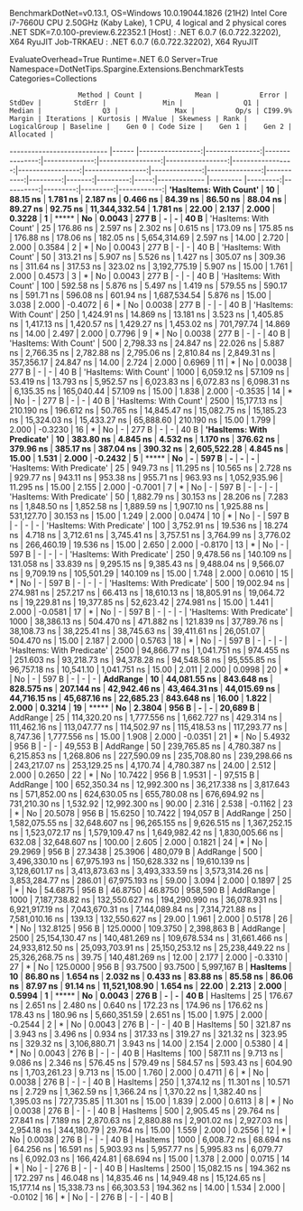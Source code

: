 
BenchmarkDotNet=v0.13.1, OS=Windows 10.0.19044.1826 (21H2)
Intel Core i7-7660U CPU 2.50GHz (Kaby Lake), 1 CPU, 4 logical and 2 physical cores
.NET SDK=7.0.100-preview.6.22352.1
  [Host]     : .NET 6.0.7 (6.0.722.32202), X64 RyuJIT
  Job-TRKAEU : .NET 6.0.7 (6.0.722.32202), X64 RyuJIT

EvaluateOverhead=True  Runtime=.NET 6.0  Server=True  
Namespace=DotNetTips.Spargine.Extensions.BenchmarkTests  Categories=Collections  

                     Method | Count |             Mean |          Error |         StdDev |        StdErr |              Min |               Q1 |           Median |               Q3 |              Max |          Op/s | CI99.9% Margin | Iterations | Kurtosis | MValue | Skewness | Rank | LogicalGroup | Baseline |    Gen 0 | Code Size |    Gen 1 |    Gen 2 |   Allocated |
--------------------------- |------ |-----------------:|---------------:|---------------:|--------------:|-----------------:|-----------------:|-----------------:|-----------------:|-----------------:|--------------:|---------------:|-----------:|---------:|-------:|---------:|-----:|------------- |--------- |---------:|----------:|---------:|---------:|------------:|
     **'HasItems: With Count'** |    **10** |         **88.15 ns** |       **1.781 ns** |       **2.187 ns** |      **0.466 ns** |         **84.39 ns** |         **86.50 ns** |         **88.04 ns** |         **89.27 ns** |         **92.75 ns** | **11,344,332.54** |       **1.781 ns** |      **22.00** |    **2.137** |  **2.000** |   **0.3228** |    **1** |            ***** |       **No** |   **0.0043** |     **277 B** |        **-** |        **-** |        **40 B** |
     'HasItems: With Count' |    25 |        176.86 ns |       2.597 ns |       2.302 ns |      0.615 ns |        173.09 ns |        175.85 ns |        176.88 ns |        178.06 ns |        182.05 ns |  5,654,314.69 |       2.597 ns |      14.00 |    2.720 |  2.000 |   0.3584 |    2 |            * |       No |   0.0043 |     277 B |        - |        - |        40 B |
     'HasItems: With Count' |    50 |        313.21 ns |       5.907 ns |       5.526 ns |      1.427 ns |        305.07 ns |        309.36 ns |        311.64 ns |        317.53 ns |        323.02 ns |  3,192,775.19 |       5.907 ns |      15.00 |    1.761 |  2.000 |   0.4573 |    3 |            * |       No |   0.0043 |     277 B |        - |        - |        40 B |
     'HasItems: With Count' |   100 |        592.58 ns |       5.876 ns |       5.497 ns |      1.419 ns |        579.55 ns |        590.17 ns |        591.71 ns |        596.08 ns |        601.94 ns |  1,687,534.54 |       5.876 ns |      15.00 |    3.038 |  2.000 |  -0.4072 |    6 |            * |       No |   0.0038 |     277 B |        - |        - |        40 B |
     'HasItems: With Count' |   250 |      1,424.91 ns |      14.869 ns |      13.181 ns |      3.523 ns |      1,405.85 ns |      1,417.13 ns |      1,420.57 ns |      1,429.27 ns |      1,453.02 ns |    701,797.74 |      14.869 ns |      14.00 |    2.497 |  2.000 |   0.7796 |    9 |            * |       No |   0.0038 |     277 B |        - |        - |        40 B |
     'HasItems: With Count' |   500 |      2,798.33 ns |      24.847 ns |      22.026 ns |      5.887 ns |      2,766.35 ns |      2,782.88 ns |      2,795.06 ns |      2,810.84 ns |      2,849.31 ns |    357,356.17 |      24.847 ns |      14.00 |    2.724 |  2.000 |   0.6969 |   11 |            * |       No |   0.0038 |     277 B |        - |        - |        40 B |
     'HasItems: With Count' |  1000 |      6,059.12 ns |      57.109 ns |      53.419 ns |     13.793 ns |      5,952.57 ns |      6,023.83 ns |      6,072.83 ns |      6,098.31 ns |      6,135.35 ns |    165,040.44 |      57.109 ns |      15.00 |    1.838 |  2.000 |  -0.3535 |   14 |            * |       No |        - |     277 B |        - |        - |        40 B |
     'HasItems: With Count' |  2500 |     15,177.13 ns |     210.190 ns |     196.612 ns |     50.765 ns |     14,845.47 ns |     15,082.75 ns |     15,185.23 ns |     15,324.03 ns |     15,433.27 ns |     65,888.60 |     210.190 ns |      15.00 |    1.799 |  2.000 |  -0.3230 |   16 |            * |       No |        - |     277 B |        - |        - |        40 B |
 **'HasItems: With Predicate'** |    **10** |        **383.80 ns** |       **4.845 ns** |       **4.532 ns** |      **1.170 ns** |        **376.62 ns** |        **379.96 ns** |        **385.17 ns** |        **387.04 ns** |        **390.32 ns** |  **2,605,522.28** |       **4.845 ns** |      **15.00** |    **1.531** |  **2.000** |  **-0.2432** |    **5** |            ***** |       **No** |        **-** |     **597 B** |        **-** |        **-** |           **-** |
 'HasItems: With Predicate' |    25 |        949.73 ns |      11.295 ns |      10.565 ns |      2.728 ns |        929.77 ns |        943.11 ns |        953.38 ns |        955.71 ns |        963.93 ns |  1,052,935.96 |      11.295 ns |      15.00 |    2.155 |  2.000 |  -0.7001 |    7 |            * |       No |        - |     597 B |        - |        - |           - |
 'HasItems: With Predicate' |    50 |      1,882.79 ns |      30.153 ns |      28.206 ns |      7.283 ns |      1,848.50 ns |      1,852.58 ns |      1,889.59 ns |      1,907.10 ns |      1,925.88 ns |    531,127.70 |      30.153 ns |      15.00 |    1.249 |  2.000 |   0.0474 |   10 |            * |       No |        - |     597 B |        - |        - |           - |
 'HasItems: With Predicate' |   100 |      3,752.91 ns |      19.536 ns |      18.274 ns |      4.718 ns |      3,712.61 ns |      3,745.41 ns |      3,757.51 ns |      3,764.99 ns |      3,776.02 ns |    266,460.19 |      19.536 ns |      15.00 |    2.650 |  2.000 |  -0.8170 |   13 |            * |       No |        - |     597 B |        - |        - |           - |
 'HasItems: With Predicate' |   250 |      9,478.56 ns |     140.109 ns |     131.058 ns |     33.839 ns |      9,295.15 ns |      9,385.43 ns |      9,488.04 ns |      9,566.07 ns |      9,709.19 ns |    105,501.29 |     140.109 ns |      15.00 |    1.748 |  2.000 |   0.0610 |   15 |            * |       No |        - |     597 B |        - |        - |           - |
 'HasItems: With Predicate' |   500 |     19,002.94 ns |     274.981 ns |     257.217 ns |     66.413 ns |     18,610.13 ns |     18,805.91 ns |     19,064.72 ns |     19,229.81 ns |     19,377.85 ns |     52,623.42 |     274.981 ns |      15.00 |    1.441 |  2.000 |  -0.0581 |   17 |            * |       No |        - |     597 B |        - |        - |           - |
 'HasItems: With Predicate' |  1000 |     38,386.13 ns |     504.470 ns |     471.882 ns |    121.839 ns |     37,789.76 ns |     38,108.73 ns |     38,225.41 ns |     38,745.63 ns |     39,411.61 ns |     26,051.07 |     504.470 ns |      15.00 |    2.187 |  2.000 |   0.5763 |   18 |            * |       No |        - |     597 B |        - |        - |           - |
 'HasItems: With Predicate' |  2500 |     94,866.77 ns |   1,041.751 ns |     974.455 ns |    251.603 ns |     93,218.73 ns |     94,378.28 ns |     94,548.58 ns |     95,555.85 ns |     96,757.18 ns |     10,541.10 |   1,041.751 ns |      15.00 |    2.011 |  2.000 |   0.0998 |   20 |            * |       No |        - |     597 B |        - |        - |           - |
                   **AddRange** |    **10** |     **44,081.55 ns** |     **843.648 ns** |     **828.575 ns** |    **207.144 ns** |     **42,942.46 ns** |     **43,464.31 ns** |     **44,015.69 ns** |     **44,716.15 ns** |     **45,687.16 ns** |     **22,685.23** |     **843.648 ns** |      **16.00** |    **1.822** |  **2.000** |   **0.3214** |   **19** |            ***** |       **No** |   **2.3804** |     **956 B** |        **-** |        **-** |    **20,689 B** |
                   AddRange |    25 |    114,320.20 ns |   1,777.556 ns |   1,662.727 ns |    429.314 ns |    111,462.16 ns |    113,047.77 ns |    114,502.97 ns |    115,418.53 ns |    117,293.77 ns |      8,747.36 |   1,777.556 ns |      15.00 |    1.908 |  2.000 |  -0.0351 |   21 |            * |       No |   5.4932 |     956 B |        - |        - |    49,553 B |
                   AddRange |    50 |    239,765.85 ns |   4,780.387 ns |   6,215.853 ns |  1,268.806 ns |    227,590.09 ns |    235,708.80 ns |    239,298.66 ns |    243,217.07 ns |    253,129.25 ns |      4,170.74 |   4,780.387 ns |      24.00 |    2.512 |  2.000 |   0.2650 |   22 |            * |       No |  10.7422 |     956 B |   1.9531 |        - |    97,515 B |
                   AddRange |   100 |    652,350.34 ns |  12,992.300 ns |  36,217.338 ns |  3,817.643 ns |    571,852.00 ns |    624,630.05 ns |    655,780.08 ns |    676,694.92 ns |    731,210.30 ns |      1,532.92 |  12,992.300 ns |      90.00 |    2.316 |  2.538 |  -0.1162 |   23 |            * |       No |  20.5078 |     956 B |  15.6250 |  10.7422 |   194,057 B |
                   AddRange |   250 |  1,582,075.55 ns |  32,648.607 ns |  96,265.155 ns |  9,626.515 ns |  1,367,252.15 ns |  1,523,072.17 ns |  1,579,109.47 ns |  1,649,982.42 ns |  1,830,005.66 ns |        632.08 |  32,648.607 ns |     100.00 |    2.605 |  2.000 |   0.1821 |   24 |            * |       No |  29.2969 |     956 B |  27.3438 |  25.3906 |   480,079 B |
                   AddRange |   500 |  3,496,330.10 ns |  67,975.193 ns | 150,628.332 ns | 19,610.139 ns |  3,128,601.17 ns |  3,413,873.63 ns |  3,493,333.59 ns |  3,573,314.26 ns |  3,853,284.77 ns |        286.01 |  67,975.193 ns |      59.00 |    3.094 |  2.000 |   0.1897 |   25 |            * |       No |  54.6875 |     956 B |  46.8750 |  46.8750 |   958,590 B |
                   AddRange |  1000 |  7,187,738.82 ns | 132,550.627 ns | 194,290.990 ns | 36,078.931 ns |  6,921,917.19 ns |  7,043,670.31 ns |  7,144,089.84 ns |  7,314,721.88 ns |  7,581,010.16 ns |        139.13 | 132,550.627 ns |      29.00 |    1.961 |  2.000 |   0.5178 |   26 |            * |       No | 132.8125 |     956 B | 125.0000 | 109.3750 | 2,398,863 B |
                   AddRange |  2500 | 25,154,130.47 ns | 140,481.269 ns | 109,678.534 ns | 31,661.466 ns | 24,933,812.50 ns | 25,093,703.91 ns | 25,150,253.12 ns | 25,238,449.22 ns | 25,326,268.75 ns |         39.75 | 140,481.269 ns |      12.00 |    2.177 |  2.000 |  -0.3310 |   27 |            * |       No | 125.0000 |     956 B |  93.7500 |  93.7500 | 5,997,167 B |
                   **HasItems** |    **10** |         **86.80 ns** |       **1.654 ns** |       **2.032 ns** |      **0.433 ns** |         **83.88 ns** |         **85.58 ns** |         **86.06 ns** |         **87.97 ns** |         **91.14 ns** | **11,521,108.90** |       **1.654 ns** |      **22.00** |    **2.213** |  **2.000** |   **0.5994** |    **1** |            ***** |       **No** |   **0.0043** |     **276 B** |        **-** |        **-** |        **40 B** |
                   HasItems |    25 |        176.67 ns |       2.651 ns |       2.480 ns |      0.640 ns |        172.23 ns |        174.96 ns |        176.62 ns |        178.43 ns |        180.96 ns |  5,660,351.59 |       2.651 ns |      15.00 |    1.975 |  2.000 |  -0.2544 |    2 |            * |       No |   0.0043 |     276 B |        - |        - |        40 B |
                   HasItems |    50 |        321.87 ns |       3.943 ns |       3.496 ns |      0.934 ns |        317.33 ns |        319.27 ns |        321.32 ns |        323.95 ns |        329.32 ns |  3,106,880.71 |       3.943 ns |      14.00 |    2.154 |  2.000 |   0.5380 |    4 |            * |       No |   0.0043 |     276 B |        - |        - |        40 B |
                   HasItems |   100 |        587.11 ns |       9.713 ns |       9.086 ns |      2.346 ns |        576.45 ns |        579.49 ns |        584.57 ns |        593.43 ns |        604.90 ns |  1,703,261.23 |       9.713 ns |      15.00 |    1.760 |  2.000 |   0.4711 |    6 |            * |       No |   0.0038 |     276 B |        - |        - |        40 B |
                   HasItems |   250 |      1,374.12 ns |      11.301 ns |      10.571 ns |      2.729 ns |      1,362.59 ns |      1,366.24 ns |      1,370.22 ns |      1,382.40 ns |      1,395.03 ns |    727,735.85 |      11.301 ns |      15.00 |    1.839 |  2.000 |   0.6113 |    8 |            * |       No |   0.0038 |     276 B |        - |        - |        40 B |
                   HasItems |   500 |      2,905.45 ns |      29.764 ns |      27.841 ns |      7.189 ns |      2,870.63 ns |      2,880.88 ns |      2,901.02 ns |      2,927.03 ns |      2,954.18 ns |    344,180.79 |      29.764 ns |      15.00 |    1.559 |  2.000 |   0.2556 |   12 |            * |       No |   0.0038 |     276 B |        - |        - |        40 B |
                   HasItems |  1000 |      6,008.72 ns |      68.694 ns |      64.256 ns |     16.591 ns |      5,903.93 ns |      5,957.77 ns |      5,995.83 ns |      6,079.77 ns |      6,092.03 ns |    166,424.81 |      68.694 ns |      15.00 |    1.378 |  2.000 |   0.0715 |   14 |            * |       No |        - |     276 B |        - |        - |        40 B |
                   HasItems |  2500 |     15,082.15 ns |     194.362 ns |     172.297 ns |     46.048 ns |     14,835.46 ns |     14,949.48 ns |     15,124.65 ns |     15,177.14 ns |     15,338.73 ns |     66,303.53 |     194.362 ns |      14.00 |    1.534 |  2.000 |  -0.0102 |   16 |            * |       No |        - |     276 B |        - |        - |        40 B |
